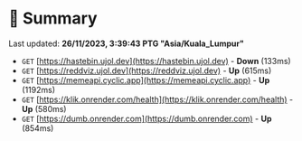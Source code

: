 # 📖 Summary
Last updated: **26/11/2023, 3:39:43 PTG "Asia/Kuala_Lumpur"**

- `GET` [https://hastebin.ujol.dev](https://hastebin.ujol.dev) - **Down** (133ms)
- `GET` [https://reddviz.ujol.dev](https://reddviz.ujol.dev) - **Up** (615ms)
- `GET` [https://memeapi.cyclic.app](https://memeapi.cyclic.app) - **Up** (1192ms)
- `GET` [https://klik.onrender.com/health](https://klik.onrender.com/health) - **Up** (580ms)
- `GET` [https://dumb.onrender.com](https://dumb.onrender.com) - **Up** (854ms)

